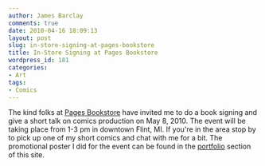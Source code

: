 ```yaml
---
author: James Barclay
comments: true
date: 2010-04-16 18:09:13
layout: post
slug: in-store-signing-at-pages-bookstore
title: In-Store Signing at Pages Bookstore
wordpress_id: 181
categories:
- Art
tags:
- Comics
---
```


The kind folks at [Pages Bookstore](http://maps.google.com/maps/place?cid=9976738330174778878&q=pages+bookstore&hl=en&cd=1&ei=TsLIS4qpOof2M7G64IEK&sll=37.0625,-95.677068&sspn=57.379893,85.869141&ie=UTF8&ll=60.630102,-138.691406&spn=0,0&z=4&iwloc=A) have invited me to do a book signing and give a short talk on comics production on May 8, 2010. The event will be taking place from 1-3 pm in downtown Flint, MI. If you're in the area stop by to pick up one of my short comics and chat with me for a bit. The promotional poster I did for the event can be found in the [portfolio](http://everythingisgray.com/portfolio/) section of this site.
